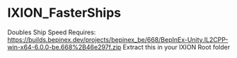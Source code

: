 # IXION_FasterShips
Doubles Ship Speed
Requires: 
https://builds.bepinex.dev/projects/bepinex_be/668/BepInEx-Unity.IL2CPP-win-x64-6.0.0-be.668%2B46e297f.zip
Extract this in your IXION Root folder
